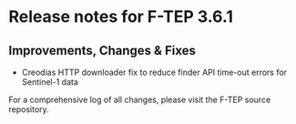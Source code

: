 # Release notes for F-TEP 3.6.1

## Improvements, Changes &amp; Fixes

* Creodias HTTP downloader fix to reduce finder API time-out errors for Sentinel-1 data

For a comprehensive log of all changes, please visit the F-TEP source
repository.
